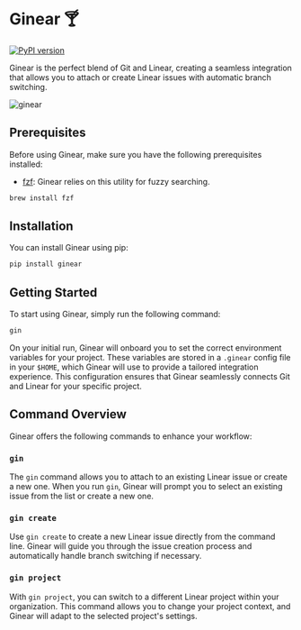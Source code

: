 # Ginear 🍸

[![PyPI version](https://badge.fury.io/py/ginear.svg)](https://badge.fury.io/py/ginear)

Ginear is the perfect blend of Git and Linear, creating a seamless integration that allows you to attach or create Linear issues with automatic branch switching.

![ginear](https://github.com/warlo/ginear/assets/5417271/607660c6-e49e-4244-bcf9-327004c94e02)


## Prerequisites

Before using Ginear, make sure you have the following prerequisites installed:

- [fzf](https://github.com/junegunn/fzf): Ginear relies on this utility for fuzzy searching.

```bash
brew install fzf
```

## Installation

You can install Ginear using pip:

```python
pip install ginear
```

## Getting Started

To start using Ginear, simply run the following command:

```bash
gin
```

On your initial run, Ginear will onboard you to set the correct environment variables for your project. These variables are stored in a `.ginear` config file in your `$HOME`, which Ginear will use to provide a tailored integration experience. This configuration ensures that Ginear seamlessly connects Git and Linear for your specific project.

## Command Overview

Ginear offers the following commands to enhance your workflow:

### `gin`

The `gin` command allows you to attach to an existing Linear issue or create a new one. When you run `gin`, Ginear will prompt you to select an existing issue from the list or create a new one.

### `gin create`

Use `gin create` to create a new Linear issue directly from the command line. Ginear will guide you through the issue creation process and automatically handle branch switching if necessary.

### `gin project`

With `gin project`, you can switch to a different Linear project within your organization. This command allows you to change your project context, and Ginear will adapt to the selected project's settings.
